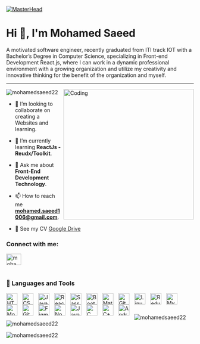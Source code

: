 [![MasterHead](https://camo.githubusercontent.com/48ec00ed4c84e771db4a1db90b56352923a8d644452a32b434d68e97006c9337/68747470733a2f2f63686b736b696c6c732e636f6d2f77702d636f6e74656e742f75706c6f6164732f323032302f30342f504e432d416e696d617465642d42616e6e6572732e676966)](https://ganeshbehera012.github.io)

# Hi 👋, I'm Mohamed Saeed
A motivated software engineer, recently graduated from ITI track IOT with a Bachelor’s Degree in Computer Science, specializing in Front-end Development React.js, where I can work in a dynamic professional environment with a growing organization and utilize my creativity and innovative thinking for the benefit of the organization and myself.

---

<img align="right" alt="Coding" width="350" src="https://images.squarespace-cdn.com/content/v1/5769fc401b631bab1addb2ab/1541580611624-TE64QGKRJG8SWAIUS7NS/coding-freak.gif"/>
<p align="left"> <img src="https://komarev.com/ghpvc/?username=mohamedsaeed22&label=Profile%20views&color=0e75b6&style=flat" alt="mohamedsaeed22" /> </p>

  
- 👯 I’m looking to collaborate on creating a Websites and learning.

- 🌱 I’m currently learning **ReactJs - Reudx/Toolkit**.

- 💬 Ask me about **Front-End Development Technology**.

- 📫 How to reach me **mohamed.saeed1006@gmail.com**.

- 📄 See my CV <a about="_blank" href="https://drive.google.com/drive/folders/1YpDd3aocgVEhXQTl1xG75aNKF5_1FaOt" target="_blank">Google Drive</a>

<h3 align="left">Connect with me:</h3>
<p align="left">
<a href="https://linkedin.com/in/mohamed-saeed-abdulsami" target="blank"><img align="center" src="https://raw.githubusercontent.com/rahuldkjain/github-profile-readme-generator/master/src/images/icons/Social/linked-in-alt.svg" alt="mohamed-saeed-abdulsami" height="30" width="40" /></a>
</p>

#

### 🧰 Languages and Tools

<img align="left" alt="HTML" width="30px" style="padding-right:10px;" src="https://cdn.jsdelivr.net/gh/devicons/devicon/icons/html5/html5-plain.svg" />
<img align="left" alt="CSS" width="30px" style="padding-right:10px;" src="https://cdn.jsdelivr.net/gh/devicons/devicon/icons/css3/css3-plain.svg" />
<img align="left" alt="JavaScript" width="30px" style="padding-right:10px;" src="https://cdn.jsdelivr.net/gh/devicons/devicon/icons/javascript/javascript-plain.svg" />
<img align="left" alt="React" width="30px" style="padding-right:10px;" src="https://cdn.jsdelivr.net/gh/devicons/devicon/icons/react/react-original.svg" />
<img align="left" alt="Sass" width="30px" style="padding-right:10px;"  src="https://cdn.jsdelivr.net/gh/devicons/devicon/icons/sass/sass-original.svg" />
<img align="left" alt="Bootstrap" width="30px" style="padding-right:10px;"  src="https://cdn.jsdelivr.net/gh/devicons/devicon/icons/bootstrap/bootstrap-original.svg"  />
<img align="left" alt="MaterialUi" width="30px" style="padding-right:10px;"  src="https://cdn.jsdelivr.net/gh/devicons/devicon/icons/materialui/materialui-original.svg" />
<img align="left" alt="Git" width="30px" style="padding-right:10px;" src="https://cdn.jsdelivr.net/gh/devicons/devicon/icons/git/git-original.svg" />
<img align="left" alt="Linux" width="30px" style="padding-right:10px;" src="https://cdn.jsdelivr.net/gh/devicons/devicon/icons/linux/linux-original.svg" />
<img align="left" alt="Redux" width="30px" style="padding-right:10px;" src="https://cdn.jsdelivr.net/gh/devicons/devicon/icons/redux/redux-original.svg" />
<img align="left" alt="Mysql" width="30px" style="padding-right:10px;" src="https://cdn.jsdelivr.net/gh/devicons/devicon/icons/mysql/mysql-original.svg" />
<img align="left" alt="MongoDb" width="30px" style="padding-right:10px;" src="https://cdn.jsdelivr.net/gh/devicons/devicon/icons/mongodb/mongodb-original.svg" />
<img align="left" alt="Git" width="30px" style="padding-right:10px;" src="https://cdn.jsdelivr.net/gh/devicons/devicon/icons/git/git-original.svg"  />
<img align="left" alt="Figma" width="30px" style="padding-right:10px;"  src="https://cdn.jsdelivr.net/gh/devicons/devicon/icons/figma/figma-original.svg" />
<img align="left" alt="NodeJS" width="30px" style="padding-right:10px;" src="https://cdn.jsdelivr.net/gh/devicons/devicon/icons/nodejs/nodejs-original.svg" />
<img align="left" alt="Java" width="30px" style="padding-right:10px;" src="https://cdn.jsdelivr.net/gh/devicons/devicon/icons/java/java-original.svg"/>
<img align="left" alt="C" width="30px" style="padding-right:10px;" src="https://cdn.jsdelivr.net/gh/devicons/devicon/icons/c/c-original.svg" />
<img align="left" alt="C++" width="30px" style="padding-right:10px;" src="https://cdn.jsdelivr.net/gh/devicons/devicon/icons/cplusplus/cplusplus-line.svg" />
<img align="left" alt="Android" width="30px" style="padding-right:10px;" src="https://cdn.jsdelivr.net/gh/devicons/devicon/icons/android/android-original.svg" />
<br />

#

<p><img align="left" src="https://github-readme-stats.vercel.app/api/top-langs?username=mohamedsaeed22&show_icons=true&locale=en&layout=compact" alt="mohamedsaeed22" /></p>

<p>&nbsp;<img align="center" src="https://github-readme-stats.vercel.app/api?username=mohamedsaeed22&show_icons=true&locale=en" alt="mohamedsaeed22" /></p>

<p><img align="center" src="https://github-readme-streak-stats.herokuapp.com/?user=mohamedsaeed22&" alt="mohamedsaeed22" /></p>
